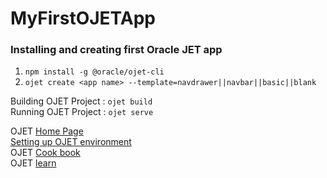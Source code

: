 # MyFirstOJETApp

### Installing and creating first Oracle JET app

1. `npm install -g @oracle/ojet-cli`
2. `ojet create <app name> --template=navdrawer||navbar||basic||blank`

Building OJET Project : `ojet build`  
Running OJET Project : `ojet serve`

OJET [Home Page](https://www.oracle.com/webfolder/technetwork/jet/index.html)  
[Setting up OJET environment](https://www.oracle.com/webfolder/technetwork/jet/globalGetStarted.html)  
OJET [Cook book](https://www.oracle.com/webfolder/technetwork/jet/jetCookbook.html)  
OJET [learn](https://www.oracle.com/webfolder/technetwork/jet/globalExamples-Course.html)